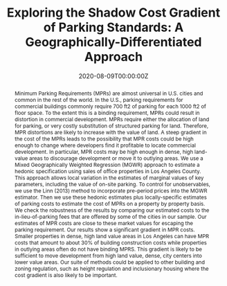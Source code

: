 ---
abstract: "Minimum Parking Requirements (MPRs) are almost universal in U.S. cities and common in the rest of the world. In the U.S., parking requirements for commercial buildings commonly require 700 ft2 of parking for each 1000 ft2 of floor space. To the extent this is a binding requirement, MPRs could result in distortion in commercial development. MPRs require either the allocation of land for parking, or very costly substitution of structured parking for land. Therefore, MPR distortions are likely to increase with the value of land. A steep gradient in the cost of the MPRs leads to the possibility that MPR costs could be high enough to change where developers find it profitable to locate commercial development. In particular, MPR costs may be high enough in dense, high land-value areas to discourage development or move it to outlying areas. We use a Mixed Geographically Weighted Regression (MGWR) approach to estimate a hedonic specification using sales of office properties in Los Angeles County. This approach allows local variation in the estimates of marginal values of key parameters, including the value of on-site parking. To control for unobservables, we use the Linn (2013) method to incorporate pre-period prices into the MGWR estimator. Then we use these hedonic estimates plus locally-specific estimates of parking costs to estimate the cost of MPRs on a property by property basis. We check the robustness of the results by comparing our estimated costs to the in-lieu-of-parking fees that are offered by some of the cities in our sample. Our estimates of MPR costs are close to these market values for escaping the parking requirement. Our results show a significant gradient in MPR costs. Smaller properties in dense, high land value areas in Los Angeles can have MPR costs that amount to about 30% of building construction costs while properties in outlying areas often do not have binding MPRS. This gradient is likely to be sufficient to move development from high land value, dense, city centers into lower value areas. Our suite of methods could be applied to other building and zoning regulation, such as height regulation and inclusionary housing where the cost gradient is also likely to be important."
authors:
- Sofia F. Franco
- W. Bowman Cutter
- W. Skyler Lewis
date: "2020-08-09T00:00:00Z"
doi: ""
featured: false
image:
  #caption: 'Image credit: [**International Transport Forum**](https://scholarship.claremont.edu/cgi/viewcontent.cgi?article=1014&context=pomona_fac_econ)'
  focal_point: ""
  preview_only: true
projects: []
publication: '*Exploring the Shadow Cost Gradient of Parking Standards: A Geographically-Differentiated Approach*'
publication_short: ""
publication_types:
#- "1" #Conference paper
- "2" #Journal Article
#- "3" #Preprint
#- "4" #Report
#- "5" #Book
#- "6" #Book Section
#- "7" #Thesis
#- "8" #Patent
publishDate: "2020-08-09T00:00:00Z"
#slides: example
summary: Paper and analysis written by authors on the impact of minimum parking requirements. I contributed with GIS-based visualisations (figures 2-5).
tags:
- Urban
- Data Visualisation
- Supporting Role

links:
- name: PDF
  url: https://scholarship.claremont.edu/cgi/viewcontent.cgi?article=1014&context=pomona_fac_econ
  icon_pack: fas
  icon: file
#- name: Presentation
#  url:
#  icon_pack: fas
#  icon: video
#- name: slides
#  url: "files/ICOTS Presentation.pdf"
#  icon_pack: far
#  icon: image
title: "Exploring the Shadow Cost Gradient of Parking Standards: A Geographically-Differentiated Approach"
url_code: ""
url_dataset: ""
url_pdf:
url_poster: ""
url_project: ""
url_slides: ""
url_source: ""
url_video: ""
---